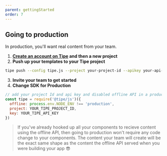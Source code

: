 ```yaml
---
parent: gettingStarted
order: 7
---
```

## Going to production
In production, you'll want real content from your team.

1. **[Create an account on Tipe](https://tipe.io?rel=cli) and then a new project**
2. **Push up your templates to your Tipe project**
```bash
tipe push --config tipe.js --project your-project-id --apikey your-api-key
```
3. **Invite your team to get started**
4. **Change SDK for Production**
```javascript
// add your project Id and api key and disabled offline API in a production environment
const tipe = require('@tipe/js')({
  offline: process.env.NODE_ENV !== 'production',
  project: YOUR_TIPE_PROJECT_ID,
  key: YOUR_TIPE_API_KEY
})
```
> If you've already hooked up all your components to recieve content using the offline API, then going to production won't require any code change to your components. The content your team will create will be the exact same shape as the content the offline API served when you were building your app 😎
